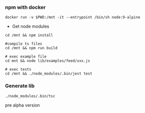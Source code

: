 ### npm with docker

````
docker run -v $PWD:/mnt -it --entrypoint /bin/sh node:9-alpine
````

- Get node modules

```
cd /mnt && npm install
```


```
#compile ts files
cd /mnt && npm run build

# exec example file
cd mnt && node lib/examples/feed/xxx.js

# exec tests
cd /mnt && ./node_modules/.bin/jest test
```




### Generate lib
 ````
./node_modules/.bin/tsc
````

pre alpha version